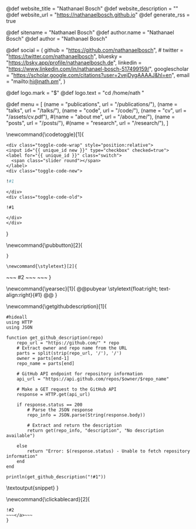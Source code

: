 <!-- RSS settings -->

@def website_title = "Nathanael Bosch"
@def website_description = ""
@def website_url = "https://nathanaelbosch.github.io"
@def generate_rss = true


<!-- Theme specific options -->
<!-- @def title = "Nathanael Bosch" -->
@def sitename = "Nathanael Bosch"
@def author.name = "Nathanael Bosch"
@def author = "Nathanael Bosch"


<!-- Social icons -->
@def social = (
        github = "https://github.com/nathanaelbosch",
        # twitter = "https://twitter.com/nathanaelbosch",
        bluesky = "https://bsky.app/profile/nathanaelbosch.de",
        linkedin = "https://www.linkedin.com/in/nathanael-bosch-517499159/",
        googlescholar = "https://scholar.google.com/citations?user=2vejDygAAAAJ&hl=en",
        email = "mailto:hi@nath.pm",
    )

<!-- Logo -->
@def logo.mark = "\$"
@def logo.text = "cd /home/nath "

<!-- Menu -->
@def menu = [
        (name = "publications", url = "/publications/"),
        (name = "talks", url = "/talks/"),
        (name = "code", url = "/code/"),
        (name = "cv", url = "/assets/cv.pdf"),
        #(name = "about me", url = "/about_me/"),
        (name = "posts", url = "/posts/"),
        #(name = "research", url = "/research/"),
    ]


\newcommand{\codetoggle}[1]{
~~~
<div class="toggle-code-wrap" style="position:relative">
<input id="{{ unique_id new }}" type="checkbox" checked=true">
<label for="{{ unique_id }}" class="switch">
  <span class="slider round"></span>
</label>
<div class="toggle-code-new">
~~~
`````julia
!#1
`````
~~~
</div>
<div class="toggle-code-old">
~~~
`````julia-old
!#1
`````
~~~
</div>
</div>
~~~
}

\newcommand{\pubbutton}[2]{
~~~<a href=#2 class=pubbutton>#1</a>~~~
}

\newcommand{\styletext}[2]{
~~~
<span style="#1">
~~~
#2
~~~
</span>
~~~
}

\newcommand{\yearsec}[1]{
@@pubyear
\styletext{float:right; text-align:right}{#1}
@@
}


\newcommand{\getgithubdescription}[1]{
```julia:snippet
#hideall
using HTTP
using JSON

function get_github_description(repo)
    repo_url = "https://github.com/" * repo
    # Extract owner and repo name from the URL
    parts = split(strip(repo_url, '/'), '/')
    owner = parts[end-1]
    repo_name = parts[end]

    # GitHub API endpoint for repository information
    api_url = "https://api.github.com/repos/$owner/$repo_name"

    # Make a GET request to the GitHub API
    response = HTTP.get(api_url)

    if response.status == 200
        # Parse the JSON response
        repo_info = JSON.parse(String(response.body))

        # Extract and return the description
        return get(repo_info, "description", "No description available")

    else
        return "Error: $(response.status) - Unable to fetch repository information"
    end
end

println(get_github_description("!#1"))
```
\textoutput{snippet}
}

\newcommand{\clickablecard}[2]{
~~~<a class="card" href=#1>~~~
!#2
~~~</a>~~~
}
